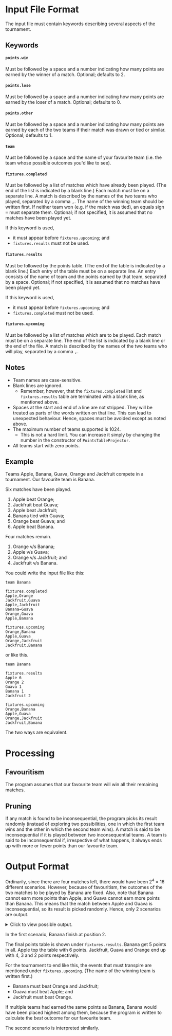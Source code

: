 # Input File Format
The input file must contain keywords describing several aspects of the tournament.

## Keywords
#### `points.win`
Must be followed by a space and a number indicating how many points are earned by the winner of a match. Optional;
defaults to 2.

#### `points.lose`
Must be followed by a space and a number indicating how many points are earned by the loser of a match. Optional;
defaults to 0.

#### `points.other`
Must be followed by a space and a number indicating how many points are earned by each of the two teams if their match
was drawn or tied or similar. Optional; defaults to 1.

#### `team`
Must be followed by a space and the name of your favourite team (i.e. the team whose possible outcomes you'd like to
see).

#### `fixtures.completed`
Must be followed by a list of matches which have already been played. (The end of the list is indicated by a blank
line.) Each match must be on a separate line. A match is described by the names of the two teams who played, separated
by a comma <kbd>,</kbd>. The name of the winning team should be written first. If neither team won (e.g. if the match
was tied), an equals sign <kbd>=</kbd> must separate them. Optional; if not specified, it is assumed that no matches
have been played yet.

If this keyword is used,
* it must appear before `fixtures.upcoming`; and
* `fixtures.results` must not be used.

#### `fixtures.results`
Must be followed by the points table. (The end of the table is indicated by a blank line.) Each entry of the table must
be on a separate line. An entry consists of the name of team and the points earned by that team, separated by a space.
Optional; if not specified, it is assumed that no matches have been played yet.

If this keyword is used,
* it must appear before `fixtures.upcoming`; and
* `fixtures.completed` must not be used.

#### `fixtures.upcoming`
Must be followed by a list of matches which are to be played. Each match must be on a separate line. The end of the
list is indicated by a blank line or the end of the file. A match is described by the names of the two teams who will
play, separated by a comma <kbd>,</kbd>.

## Notes
* Team names are case-sensitive.
* Blank lines are ignored.
  * Remember, however, that the `fixtures.completed` list and `fixtures.results` table are terminated with a blank
    line, as mentioned above.
* Spaces at the start and end of a line are not stripped. They will be treated as parts of the words written on that
  line. This can lead to unexpected behaviour. Hence, spaces must be avoided except as noted above.
* The maximum number of teams supported is 1024.
  * This is not a hard limit. You can increase it simply by changing the number in the constructor of
    `PointsTableProjector`.
* All teams start with zero points.

## Example
Teams Apple, Banana, Guava, Orange and Jackfruit compete in a tournament. Our favourite team is Banana.

Six matches have been played.

1. Apple beat Orange;
1. Jackfruit beat Guava;
1. Apple beat Jackfruit;
1. Banana tied with Guava;
1. Orange beat Guava; and
1. Apple beat Banana.

Four matches remain.

1. Orange v/s Banana;
1. Apple v/s Guava;
1. Orange v/s Jackfruit; and
1. Jackfruit v/s Banana.

You could write the input file like this:

```
team Banana

fixtures.completed
Apple,Orange
Jackfruit,Guava
Apple,Jackfruit
Banana=Guava
Orange,Guava
Apple,Banana

fixtures.upcoming
Orange,Banana
Apple,Guava
Orange,Jackfruit
Jackfruit,Banana
```

or like this.

```
team Banana

fixtures.results
Apple 6
Orange 2
Guava 1
Banana 1
Jackfruit 2

fixtures.upcoming
Orange,Banana
Apple,Guava
Orange,Jackfruit
Jackfruit,Banana
```

The two ways are equivalent.

# Processing
## Favouritism
The program assumes that our favourite team will win all their remaining matches.

## Pruning
If any match is found to be inconsequential, the program picks its result randomly (instead of exploring two
possibilities, one in which the first team wins and the other in which the second team wins). A match is said to be
inconsequential if it is played between two inconsequential teams. A team is said to be inconsequential if,
irrespective of what happens, it always ends up with more or fewer points than our favourite team.

# Output Format
Ordinarily, since there are four matches left, there would have been 2<sup>4</sup> = 16 different scenarios. However,
because of favouritism, the outcomes of the two matches to be played by Banana are fixed. Also, note that Banana cannot
earn more points than Apple, and Guava cannot earn more points than Banana. This means that the match between Apple and
Guava is inconsequential, so its result is picked randomly. Hence, only 2 scenarios are output.

<details>

<summary>Click to view possible output.</summary>

```
2
  fixtures.results
    Apple 6
    Banana 5
    Jackfruit 4
    Guava 3
    Orange 2
  fixtures.upcoming
    Banana,Orange
    Guava,Apple
    Jackfruit,Orange
    Banana,Jackfruit
2
  fixtures.results
    Apple 6
    Banana 5
    Orange 4
    Guava 3
    Jackfruit 2
  fixtures.upcoming
    Banana,Orange
    Guava,Apple
    Orange,Jackfruit
    Banana,Jackfruit
```

</details>

In the first scenario, Banana finish at position 2.

The final points table is shown under `fixtures.results`. Banana get 5 points in all. Apple top the table with 6
points. Jackfruit, Guava and Orange end up with 4, 3 and 2 points respectively.

For the tournament to end like this, the events that must transpire are mentioned under `fixtures.upcoming`. (The name
of the winning team is written first.)
* Banana must beat Orange and Jackfruit;
* Guava must beat Apple; and
* Jackfruit must beat Orange.

If multiple teams had earned the same points as Banana, Banana would have been placed highest among them, because the
program is written to calculate the _best_ outcome for our favourite team.

The second scenario is interpreted similarly.
